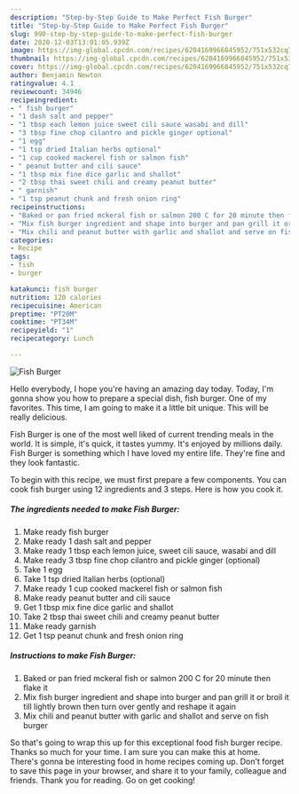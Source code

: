 ```yaml
---
description: "Step-by-Step Guide to Make Perfect Fish Burger"
title: "Step-by-Step Guide to Make Perfect Fish Burger"
slug: 990-step-by-step-guide-to-make-perfect-fish-burger
date: 2020-12-03T13:01:05.939Z
image: https://img-global.cpcdn.com/recipes/6204169966845952/751x532cq70/fish-burger-recipe-main-photo.jpg
thumbnail: https://img-global.cpcdn.com/recipes/6204169966845952/751x532cq70/fish-burger-recipe-main-photo.jpg
cover: https://img-global.cpcdn.com/recipes/6204169966845952/751x532cq70/fish-burger-recipe-main-photo.jpg
author: Benjamin Newton
ratingvalue: 4.1
reviewcount: 34946
recipeingredient:
- " fish burger"
- "1 dash salt and pepper"
- "1 tbsp each lemon juice sweet cili sauce wasabi and dill"
- "3 tbsp fine chop cilantro and pickle ginger optional"
- "1 egg"
- "1 tsp dried Italian herbs optional"
- "1 cup cooked mackerel fish or salmon fish"
- " peanut butter and cili sauce"
- "1 tbsp mix fine dice garlic and shallot"
- "2 tbsp thai sweet chili and creamy peanut butter"
- " garnish"
- "1 tsp peanut chunk and fresh onion ring"
recipeinstructions:
- "Baked or pan fried mckeral fish or salmon 200 C for 20 minute then flake it"
- "Mix fish burger ingredient and shape into burger and pan grill it or broil it till lightly brown then turn over gently and reshape it again"
- "Mix chili and peanut butter with garlic and shallot and serve on fish burger"
categories:
- Recipe
tags:
- fish
- burger

katakunci: fish burger 
nutrition: 120 calories
recipecuisine: American
preptime: "PT20M"
cooktime: "PT34M"
recipeyield: "1"
recipecategory: Lunch

---
```



![Fish Burger](https://img-global.cpcdn.com/recipes/6204169966845952/751x532cq70/fish-burger-recipe-main-photo.jpg)

Hello everybody, I hope you're having an amazing day today. Today, I'm gonna show you how to prepare a special dish, fish burger. One of my favorites. This time, I am going to make it a little bit unique. This will be really delicious.



Fish Burger is one of the most well liked of current trending meals in the world. It is simple, it's quick, it tastes yummy. It's enjoyed by millions daily. Fish Burger is something which I have loved my entire life. They're fine and they look fantastic.


To begin with this recipe, we must first prepare a few components. You can cook fish burger using 12 ingredients and 3 steps. Here is how you cook it.

<!--inarticleads1-->

##### The ingredients needed to make Fish Burger:

1. Make ready  fish burger
1. Make ready 1 dash salt and pepper
1. Make ready 1 tbsp each lemon juice, sweet cili sauce, wasabi and dill
1. Make ready 3 tbsp fine chop cilantro and pickle ginger (optional)
1. Take 1 egg
1. Take 1 tsp dried Italian herbs (optional)
1. Make ready 1 cup cooked mackerel fish or salmon fish
1. Make ready  peanut butter and cili sauce
1. Get 1 tbsp mix fine dice garlic and shallot
1. Take 2 tbsp thai sweet chili and creamy peanut butter
1. Make ready  garnish
1. Get 1 tsp peanut chunk and fresh onion ring




<!--inarticleads2-->

##### Instructions to make Fish Burger:

1. Baked or pan fried mckeral fish or salmon 200 C for 20 minute then flake it
1. Mix fish burger ingredient and shape into burger and pan grill it or broil it till lightly brown then turn over gently and reshape it again
1. Mix chili and peanut butter with garlic and shallot and serve on fish burger




So that's going to wrap this up for this exceptional food fish burger recipe. Thanks so much for your time. I am sure you can make this at home. There's gonna be interesting food in home recipes coming up. Don't forget to save this page in your browser, and share it to your family, colleague and friends. Thank you for reading. Go on get cooking!
